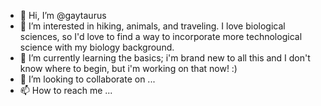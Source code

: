 - 👋 Hi, I’m @gaytaurus
- 👀 I’m interested in hiking, animals, and traveling. I love biological sciences, so I'd love to find a way to incorporate more technological science with my biology background.
- 🌱 I’m currently learning the basics; i'm brand new to all this and I don't know where to begin, but i'm working on that now! :)
- 💞️ I’m looking to collaborate on ...
- 📫 How to reach me ...

<!---
gaytaurus/gaytaurus is a ✨ special ✨ repository because its `README.md` (this file) appears on your GitHub profile.
You can click the Preview link to take a look at your changes.
--->
